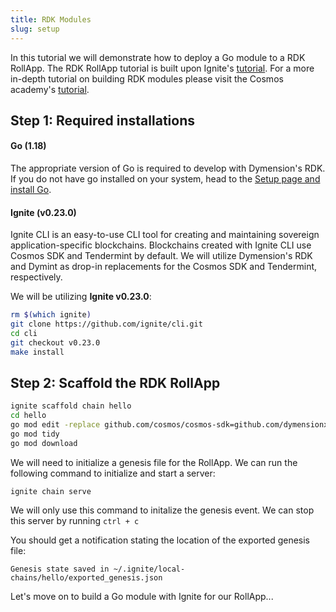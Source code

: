 ```yaml
---
title: RDK Modules
slug: setup
---
```


In this tutorial we will demonstrate how to deploy a Go module to a RDK RollApp. The RDK RollApp tutorial is built upon Ignite's [tutorial](https://docs.ignite.com/guide/hello). For a more in-depth tutorial on building RDK modules please visit the Cosmos academy's [tutorial](https://tutorials.cosmos.network/hands-on-exercise/1-ignite-cli/3-stored-game.html).

## Step 1: Required installations

#### <b>Go (1.18)</b>

The appropriate version of Go is required to develop with Dymension's RDK. If you do not have go installed on your system, head to the [Setup page and install Go](/docs/develop/get-started/setup.mdx).

#### <b>Ignite (v0.23.0)</b>

Ignite CLI is an easy-to-use CLI tool for creating and maintaining sovereign application-specific blockchains. Blockchains created with Ignite CLI use Cosmos SDK and Tendermint by default. We will utilize Dymension's RDK and Dymint as drop-in replacements for the Cosmos SDK and Tendermint, respectively.

We will be utilizing <b>Ignite v0.23.0</b>:

```bash
rm $(which ignite)
git clone https://github.com/ignite/cli.git
cd cli
git checkout v0.23.0
make install
```

## Step 2: Scaffold the RDK RollApp

```bash
ignite scaffold chain hello
cd hello
go mod edit -replace github.com/cosmos/cosmos-sdk=github.com/dymensionxyz/rdk@v0.1.2-alpha
go mod tidy
go mod download
```

We will need to initialize a genesis file for the RollApp. We can run the following command to initialize and start a server:

```
ignite chain serve
```

We will only use this command to initalize the genesis event. We can stop this server by running `ctrl + c`

You should get a notification stating the location of the exported genesis file:

```
Genesis state saved in ~/.ignite/local-chains/hello/exported_genesis.json
```

Let's move on to build a Go module with Ignite for our RollApp...
